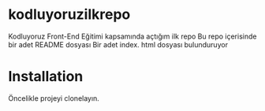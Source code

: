 # kodluyoruzilkrepo
Kodluyoruz Front-End Eğitimi kapsamında açtığım ilk repo
Bu repo içerisinde bir adet README dosyası Bir adet index.
html dosyası bulunduruyor

# Installation
Öncelikle projeyi clonelayın.
